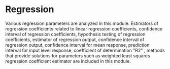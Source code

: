 # Regression
 Various regression parameters are analyzed in this module. Estimators of regression coefficients related to linear regression coefficients, confidence interval of regression coefficients, hypothesis testing of regression coefficients, estimator of regression output, confidence interval of regression output, confidence interval for mean response, prediction interval for input level response, coefficient of determination "R2" , methods that provide solutions for parameters such as weighted least squares regression coefficient estimator are included in this module.
